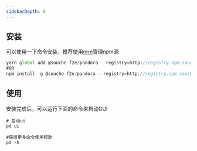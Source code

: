 ```yaml
---
sidebarDepth: 0
---
```


## 安装

可以使用一下命令安装，推荐使用[nrm](https://www.npmjs.com/package/nrm)管理npm源

``` js
yarn global add @souche-f2e/pandora --registry=http://registry.npm.souche-inc.com
#OR
npm install -g @souche-f2e/pandora --registry=http://registry.npm.souche-inc.com
```

## 使用

安装完成后，可以运行下面的命令来启动GUI
```
# 启动ui
pd ui

#获得更多命令使用帮助
pd -h
```

